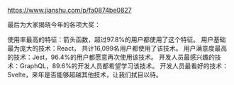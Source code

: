 https://www.jianshu.com/p/fa0874be0827

最后为大家揭晓今年的各项大奖：

使用率最高的特征：箭头函数，超过97.8%的用户都使用了这个特征。
用户基础最为庞大的技术：React， 共计16,099名用户都使用了该技术。
用户满意度最高的技术：Jest，96.4%的用户都愿意再次使用该技术。
开发人员最感兴趣的技术：GraphQL，89.6%的开发人员都希望学习该技术。
开发人员最看好的技术：Svelte，来年是否能够超越其他技术，让我们拭目以待。



